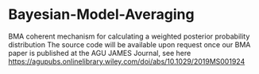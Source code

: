 # Bayesian-Model-Averaging
BMA coherent mechanism for calculating a weighted posterior probability distribution 
The source code will be available upon request once our BMA paper is published at the AGU JAMES Journal, see here https://agupubs.onlinelibrary.wiley.com/doi/abs/10.1029/2019MS001924
